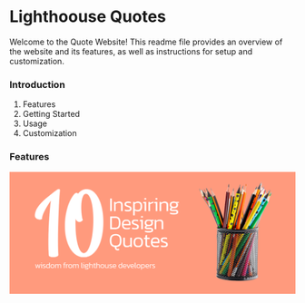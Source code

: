 # Lighthoouse Quotes
Welcome to the Quote Website! This readme file provides an overview of the website and its features, as well as instructions for setup and customization.
### Introduction
1. Features
2. Getting Started
3. Usage
4. Customization
### Features
![Alt Text](images/q.png)
